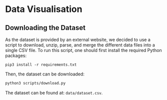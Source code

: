 # Data Visualisation

## Downloading the Dataset

As the dataset is provided by an external website, we decided to use a script to download, unzip, parse, and merge the different data files into a single CSV file. To run this script, one should first install the required Python packages:

```
pip3 install -r requirements.txt
```

Then, the dataset can be downloaded:

```bash
python3 scripts/download.py
```

The dataset can be found at: `data/dataset.csv`.
